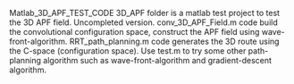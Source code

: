 Matlab_3D_APF_TEST_CODE
3D_APF folder is a matlab test project to test the 3D APF field.
Uncompleted version.
conv_3D_APF_Field.m code build the convolutional configuration space, 
construct the APF field using wave-front-algorithm.
RRT_path_planning.m code generates the 3D route using the C-space
(configuration space).
Use test.m to try some other path-planning algorithm such as
wave-front-algorithm and gradient-descent algorithm.




